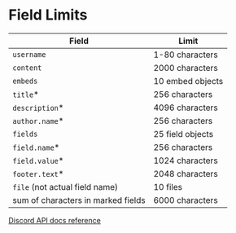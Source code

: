 # Field Limits

| Field                              | Limit            |
| ---------------------------------- | ---------------- |
| `username`                         | 1-80 characters  |
| `content`                          | 2000 characters  |
| `embeds`                           | 10 embed objects |
| `title`*                           | 256 characters   |
| `description`*                     | 4096 characters  |
| `author.name`*                     | 256 characters   |
| `fields`                           | 25 field objects |
| `field.name`*                      | 256 characters   |
| `field.value`*                     | 1024 characters  |
| `footer.text`*                     | 2048 characters  |
| `file` (not actual field name)     | 10 files         |
| sum of characters in marked fields | 6000 characters  |

[Discord API docs reference](https://discord.com/developers/docs/resources/channel#embed-object-embed-limits)
